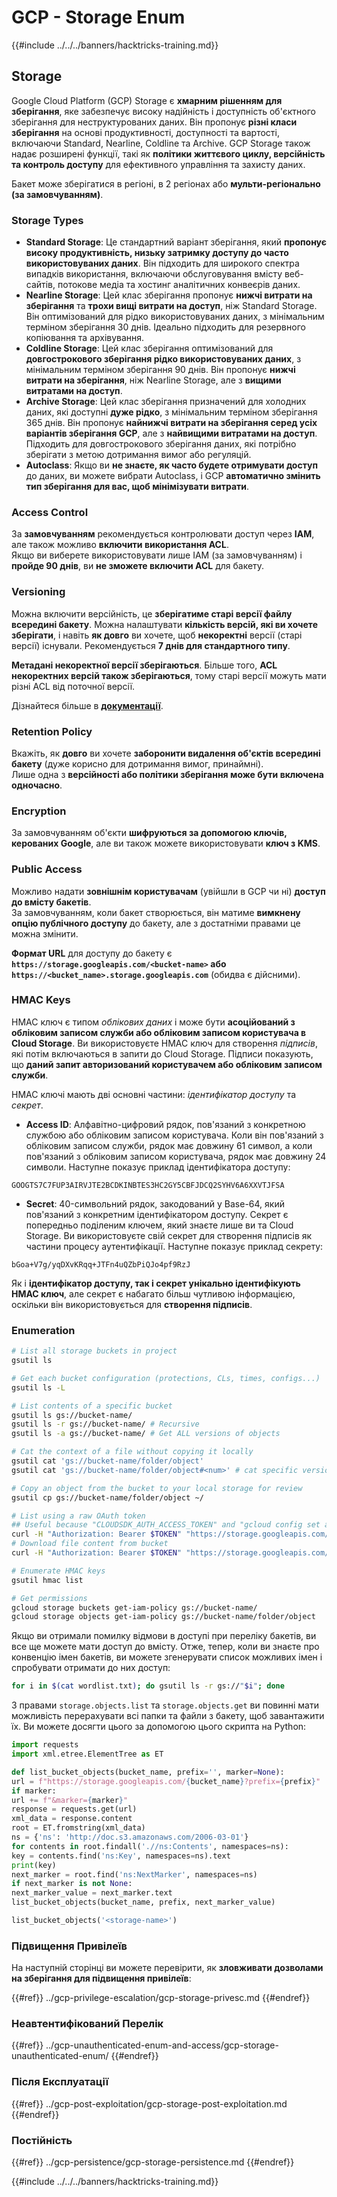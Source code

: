 # GCP - Storage Enum

{{#include ../../../banners/hacktricks-training.md}}

## Storage

Google Cloud Platform (GCP) Storage є **хмарним рішенням для зберігання**, яке забезпечує високу надійність і доступність об'єктного зберігання для неструктурованих даних. Він пропонує **різні класи зберігання** на основі продуктивності, доступності та вартості, включаючи Standard, Nearline, Coldline та Archive. GCP Storage також надає розширені функції, такі як **політики життєвого циклу, версійність та контроль доступу** для ефективного управління та захисту даних.

Бакет може зберігатися в регіоні, в 2 регіонах або **мульти-регіонально (за замовчуванням)**.

### Storage Types

- **Standard Storage**: Це стандартний варіант зберігання, який **пропонує високу продуктивність, низьку затримку доступу до часто використовуваних даних**. Він підходить для широкого спектра випадків використання, включаючи обслуговування вмісту веб-сайтів, потокове медіа та хостинг аналітичних конвеєрів даних.
- **Nearline Storage**: Цей клас зберігання пропонує **нижчі витрати на зберігання** та **трохи вищі витрати на доступ**, ніж Standard Storage. Він оптимізований для рідко використовуваних даних, з мінімальним терміном зберігання 30 днів. Ідеально підходить для резервного копіювання та архівування.
- **Coldline Storage**: Цей клас зберігання оптимізований для **довгострокового зберігання рідко використовуваних даних**, з мінімальним терміном зберігання 90 днів. Він пропонує **нижчі витрати на зберігання**, ніж Nearline Storage, але з **вищими витратами на доступ**.
- **Archive Storage**: Цей клас зберігання призначений для холодних даних, які доступні **дуже рідко**, з мінімальним терміном зберігання 365 днів. Він пропонує **найнижчі витрати на зберігання серед усіх варіантів зберігання GCP**, але з **найвищими витратами на доступ**. Підходить для довгострокового зберігання даних, які потрібно зберігати з метою дотримання вимог або регуляцій.
- **Autoclass**: Якщо ви **не знаєте, як часто будете отримувати доступ** до даних, ви можете вибрати Autoclass, і GCP **автоматично змінить тип зберігання для вас, щоб мінімізувати витрати**.

### Access Control

За **замовчуванням** рекомендується контролювати доступ через **IAM**, але також можливо **включити використання ACL**.\
Якщо ви виберете використовувати лише IAM (за замовчуванням) і **пройде 90 днів**, ви **не зможете включити ACL** для бакету.

### Versioning

Можна включити версійність, це **зберігатиме старі версії файлу всередині бакету**. Можна налаштувати **кількість версій, які ви хочете зберігати**, і навіть **як довго** ви хочете, щоб **некоректні** версії (старі версії) існували. Рекомендується **7 днів для стандартного типу**.

**Метадані некоректної версії зберігаються**. Більше того, **ACL некоректних версій також зберігаються**, тому старі версії можуть мати різні ACL від поточної версії.

Дізнайтеся більше в [**документації**](https://cloud.google.com/storage/docs/object-versioning).

### Retention Policy

Вкажіть, як **довго** ви хочете **заборонити видалення об'єктів всередині бакету** (дуже корисно для дотримання вимог, принаймні).\
Лише одна з **версійності або політики зберігання може бути включена одночасно**.

### Encryption

За замовчуванням об'єкти **шифруються за допомогою ключів, керованих Google**, але ви також можете використовувати **ключ з KMS**.

### Public Access

Можливо надати **зовнішнім користувачам** (увійшли в GCP чи ні) **доступ до вмісту бакетів**.\
За замовчуванням, коли бакет створюється, він матиме **вимкнену опцію публічного доступу** до бакету, але з достатніми правами це можна змінити.

**Формат URL** для доступу до бакету є **`https://storage.googleapis.com/<bucket-name>` або `https://<bucket_name>.storage.googleapis.com`** (обидва є дійсними).

### HMAC Keys

HMAC ключ є типом _облікових даних_ і може бути **асоційований з обліковим записом служби або обліковим записом користувача в Cloud Storage**. Ви використовуєте HMAC ключ для створення _підписів_, які потім включаються в запити до Cloud Storage. Підписи показують, що **даний запит авторизований користувачем або обліковим записом служби**.

HMAC ключі мають дві основні частини: _ідентифікатор доступу_ та _секрет_.

- **Access ID**: Алфавітно-цифровий рядок, пов'язаний з конкретною службою або обліковим записом користувача. Коли він пов'язаний з обліковим записом служби, рядок має довжину 61 символ, а коли пов'язаний з обліковим записом користувача, рядок має довжину 24 символи. Наступне показує приклад ідентифікатора доступу:

`GOOGTS7C7FUP3AIRVJTE2BCDKINBTES3HC2GY5CBFJDCQ2SYHV6A6XXVTJFSA`

- **Secret**: 40-символьний рядок, закодований у Base-64, який пов'язаний з конкретним ідентифікатором доступу. Секрет є попередньо поділеним ключем, який знаєте лише ви та Cloud Storage. Ви використовуєте свій секрет для створення підписів як частини процесу аутентифікації. Наступне показує приклад секрету:

`bGoa+V7g/yqDXvKRqq+JTFn4uQZbPiQJo4pf9RzJ`

Як і **ідентифікатор доступу, так і секрет унікально ідентифікують HMAC ключ**, але секрет є набагато більш чутливою інформацією, оскільки він використовується для **створення підписів**.

### Enumeration
```bash
# List all storage buckets in project
gsutil ls

# Get each bucket configuration (protections, CLs, times, configs...)
gsutil ls -L

# List contents of a specific bucket
gsutil ls gs://bucket-name/
gsutil ls -r gs://bucket-name/ # Recursive
gsutil ls -a gs://bucket-name/ # Get ALL versions of objects

# Cat the context of a file without copying it locally
gsutil cat 'gs://bucket-name/folder/object'
gsutil cat 'gs://bucket-name/folder/object#<num>' # cat specific version

# Copy an object from the bucket to your local storage for review
gsutil cp gs://bucket-name/folder/object ~/

# List using a raw OAuth token
## Useful because "CLOUDSDK_AUTH_ACCESS_TOKEN" and "gcloud config set auth/access_token_file" doesn't work with gsutil
curl -H "Authorization: Bearer $TOKEN" "https://storage.googleapis.com/storage/v1/b/<storage-name>/o"
# Download file content from bucket
curl -H "Authorization: Bearer $TOKEN" "https://storage.googleapis.com/storage/v1/b/supportstorage-58249/o/flag.txt?alt=media" --output -

# Enumerate HMAC keys
gsutil hmac list

# Get permissions
gcloud storage buckets get-iam-policy gs://bucket-name/
gcloud storage objects get-iam-policy gs://bucket-name/folder/object
```
Якщо ви отримали помилку відмови в доступі при переліку бакетів, ви все ще можете мати доступ до вмісту. Отже, тепер, коли ви знаєте про конвенцію імен бакетів, ви можете згенерувати список можливих імен і спробувати отримати до них доступ:
```bash
for i in $(cat wordlist.txt); do gsutil ls -r gs://"$i"; done
```
З правами `storage.objects.list` та `storage.objects.get` ви повинні мати можливість перерахувати всі папки та файли з бакету, щоб завантажити їх. Ви можете досягти цього за допомогою цього скрипта на Python:
```python
import requests
import xml.etree.ElementTree as ET

def list_bucket_objects(bucket_name, prefix='', marker=None):
url = f"https://storage.googleapis.com/{bucket_name}?prefix={prefix}"
if marker:
url += f"&marker={marker}"
response = requests.get(url)
xml_data = response.content
root = ET.fromstring(xml_data)
ns = {'ns': 'http://doc.s3.amazonaws.com/2006-03-01'}
for contents in root.findall('.//ns:Contents', namespaces=ns):
key = contents.find('ns:Key', namespaces=ns).text
print(key)
next_marker = root.find('ns:NextMarker', namespaces=ns)
if next_marker is not None:
next_marker_value = next_marker.text
list_bucket_objects(bucket_name, prefix, next_marker_value)

list_bucket_objects('<storage-name>')
```
### Підвищення Привілеїв

На наступній сторінці ви можете перевірити, як **зловживати дозволами на зберігання для підвищення привілеїв**:

{{#ref}}
../gcp-privilege-escalation/gcp-storage-privesc.md
{{#endref}}

### Неавтентифікований Перелік

{{#ref}}
../gcp-unauthenticated-enum-and-access/gcp-storage-unauthenticated-enum/
{{#endref}}

### Після Експлуатації

{{#ref}}
../gcp-post-exploitation/gcp-storage-post-exploitation.md
{{#endref}}

### Постійність

{{#ref}}
../gcp-persistence/gcp-storage-persistence.md
{{#endref}}

{{#include ../../../banners/hacktricks-training.md}}
